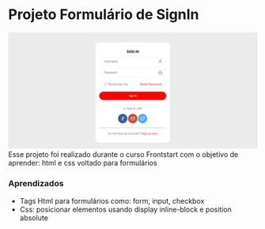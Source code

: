 # Projeto Formulário de SignIn
![Projeto Preview](https://github.com/isabela-aquino/signinform/blob/master/project-preview.png?raw=true)
Esse projeto foi realizado durante o curso Frontstart com o objetivo de aprender: html e css voltado para formulários

### Aprendizados
- Tags Html para formulários como: form, input, checkbox
- Css: posicionar elementos usando display inline-block e position absolute